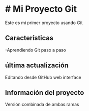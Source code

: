 # # Mi Proyecto Git
Este es mi primer proyecto usando Git

## Características 
-Aprendiendo Git paso a paso

## última actualización 
Editando desde GitHub web interface

## Información del proyecto
Versión combinada de ambas ramas 
